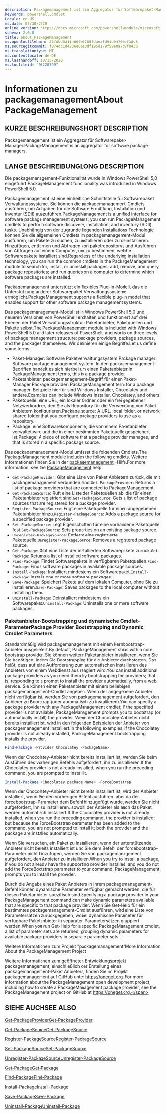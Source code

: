 ```yaml
---
description: Packagemanagement ist ein Aggregator für Softwarepaket-Manager.
keywords: powershell,cmdlet
Locale: en-US
ms.date: 03/30/2020
online version: https://docs.microsoft.com/powershell/module/microsoft.powershell.core/about/about_packagemanagement?view=powershell-5.1&WT.mc_id=ps-gethelp
schema: 2.0.0
title: about_PackageManagement
ms.openlocfilehash: 22f0bd5a114866e9785fdaeafd91d9470fef38c8
ms.sourcegitcommit: f874dc1d4236e06a3df195d179f59e0a7d9f8436
ms.translationtype: MT
ms.contentlocale: de-DE
ms.lasthandoff: 10/13/2020
ms.locfileid: "93220799"
---
```

# <a name="about-packagemanagement"></a><span data-ttu-id="26598-104">Informationen zu packagemanagement</span><span class="sxs-lookup"><span data-stu-id="26598-104">About PackageManagement</span></span>

## <a name="short-description"></a><span data-ttu-id="26598-105">KURZE BESCHREIBUNG</span><span class="sxs-lookup"><span data-stu-id="26598-105">SHORT DESCRIPTION</span></span>
<span data-ttu-id="26598-106">Packagemanagement ist ein Aggregator für Softwarepaket-Manager.</span><span class="sxs-lookup"><span data-stu-id="26598-106">PackageManagement is an aggregator for software package managers.</span></span>

## <a name="long-description"></a><span data-ttu-id="26598-107">LANGE BESCHREIBUNG</span><span class="sxs-lookup"><span data-stu-id="26598-107">LONG DESCRIPTION</span></span>

<span data-ttu-id="26598-108">Die packagemanagement-Funktionalität wurde in Windows PowerShell 5,0 eingeführt.</span><span class="sxs-lookup"><span data-stu-id="26598-108">PackageManagement functionality was introduced in Windows PowerShell 5.0.</span></span>

<span data-ttu-id="26598-109">Packagemanagement ist eine einheitliche Schnittstelle für Softwarepaket Verwaltungssysteme. Sie können die packagemanagement-Cmdlets ausführen, um Aufgaben für die Software Ermittlung, Installation und Inventur (SDII) auszuführen.</span><span class="sxs-lookup"><span data-stu-id="26598-109">PackageManagement is a unified interface for software package management systems; you can run PackageManagement cmdlets to perform software discovery, installation, and inventory (SDII) tasks.</span></span> <span data-ttu-id="26598-110">Unabhängig von der zugrunde liegenden Installations Technologie können Sie die allgemeinen Cmdlets im packagemanagement-Modul ausführen, um Pakete zu suchen, zu installieren oder zu deinstallieren. Hinzufügen, entfernen und Abfragen von paketrepositorys und Ausführen von Abfragen auf einem Computer, um zu bestimmen, welche Softwarepakete installiert sind.</span><span class="sxs-lookup"><span data-stu-id="26598-110">Regardless of the underlying installation technology, you can run the common cmdlets in the PackageManagement module to search for, install, or uninstall packages; add, remove, and query package repositories; and run queries on a computer to determine which software packages are installed.</span></span>

<span data-ttu-id="26598-111">Packagemanagement unterstützt ein flexibles Plug-in-Modell, das die Unterstützung anderer Softwarepaket-Verwaltungssysteme ermöglicht.</span><span class="sxs-lookup"><span data-stu-id="26598-111">PackageManagement supports a flexible plug-in model that enables support for other software package management systems.</span></span>

<span data-ttu-id="26598-112">Das packagemanagement-Modul ist in Windows PowerShell 5,0 und neueren Versionen von PowerShell enthalten und funktioniert auf drei Ebenen der Paket Verwaltungsstruktur: Paketanbieter, Paketquellen und Pakete selbst.</span><span class="sxs-lookup"><span data-stu-id="26598-112">The PackageManagement module is included with Windows PowerShell 5.0 and later releases of PowerShell, and works on three levels of package management structure: package providers, package sources, and the packages themselves.</span></span> <span data-ttu-id="26598-113">Wir definieren einige Begriffe:</span><span class="sxs-lookup"><span data-stu-id="26598-113">Let us define some terms:</span></span>

- <span data-ttu-id="26598-114">Paket-Manager: Software Paketverwaltungssystem.</span><span class="sxs-lookup"><span data-stu-id="26598-114">Package manager: Software package management system.</span></span> <span data-ttu-id="26598-115">In den packagemanagement-Begriffen handelt es sich hierbei um einen Paketanbieter.</span><span class="sxs-lookup"><span data-stu-id="26598-115">In PackageManagement terms, this is a package provider.</span></span>
- <span data-ttu-id="26598-116">Paketanbieter: packagemanagement-Begriff für einen Paket-Manager.</span><span class="sxs-lookup"><span data-stu-id="26598-116">Package provider: PackageManagement term for a package manager.</span></span> <span data-ttu-id="26598-117">Beispiele hierfür sind Windows Installer, Chocolatey und andere.</span><span class="sxs-lookup"><span data-stu-id="26598-117">Examples can include Windows Installer, Chocolatey, and others.</span></span>
- <span data-ttu-id="26598-118">Paketquelle: eine URL, ein lokaler Ordner oder ein frei gegebener Netzwerkordner, den Sie als Repository für die Verwendung von Paket Anbietern konfigurieren.</span><span class="sxs-lookup"><span data-stu-id="26598-118">Package source: A URL, local folder, or network shared folder that you configure package providers to use as a repository.</span></span>
- <span data-ttu-id="26598-119">Package: eine Softwarekomponente, die von einem Paketanbieter verwaltet wird und die in einer bestimmten Paketquelle gespeichert ist.</span><span class="sxs-lookup"><span data-stu-id="26598-119">Package: A piece of software that a package provider manages, and that is stored in a specific package source.</span></span>

<span data-ttu-id="26598-120">Das packagemanagement-Modul umfasst die folgenden Cmdlets.</span><span class="sxs-lookup"><span data-stu-id="26598-120">The PackageManagement module includes the following cmdlets.</span></span> <span data-ttu-id="26598-121">Weitere Informationen finden Sie in der [packagemanagement](/powershell/module/packagemanagement) -Hilfe.</span><span class="sxs-lookup"><span data-stu-id="26598-121">For more information, see the [PackageManagement](/powershell/module/packagemanagement) help.</span></span>

- <span data-ttu-id="26598-122">`Get-PackageProvider`: Gibt eine Liste von Paket Anbietern zurück, die mit packagemanagement verbunden sind.</span><span class="sxs-lookup"><span data-stu-id="26598-122">`Get-PackageProvider`: Returns a list of package providers that are  connected to PackageManagement.</span></span>
- <span data-ttu-id="26598-123">`Get-PackageSource`: Ruft eine Liste der Paketquellen ab, die für einen Paketanbieter registriert sind.</span><span class="sxs-lookup"><span data-stu-id="26598-123">`Get-PackageSource`: Gets a list of package sources that are registered for a package provider.</span></span>
- <span data-ttu-id="26598-124">`Register-PackageSource`: Fügt eine Paketquelle für einen angegebenen Paketanbieter hinzu.</span><span class="sxs-lookup"><span data-stu-id="26598-124">`Register-PackageSource`: Adds a package source for a specified package provider.</span></span>
- <span data-ttu-id="26598-125">`Set-PackageSource`: Legt Eigenschaften für eine vorhandene Paketquelle fest.</span><span class="sxs-lookup"><span data-stu-id="26598-125">`Set-PackageSource`: Sets properties on an existing package source.</span></span>
- <span data-ttu-id="26598-126">`Unregister-PackageSource`: Entfernt eine registrierte Paketquelle.</span><span class="sxs-lookup"><span data-stu-id="26598-126">`Unregister-PackageSource`: Removes a registered package source.</span></span>
- <span data-ttu-id="26598-127">`Get-Package`: Gibt eine Liste der installierten Softwarepakete zurück.</span><span class="sxs-lookup"><span data-stu-id="26598-127">`Get-Package`: Returns a list of installed software packages.</span></span>
- <span data-ttu-id="26598-128">`Find-Package`: Findet Softwarepakete in verfügbaren Paketquellen.</span><span class="sxs-lookup"><span data-stu-id="26598-128">`Find-Package`: Finds software packages in available package sources.</span></span>
- <span data-ttu-id="26598-129">`Install-Package`: Installiert mindestens ein Softwarepaket.</span><span class="sxs-lookup"><span data-stu-id="26598-129">`Install-Package`: Installs one or more software packages.</span></span>
- <span data-ttu-id="26598-130">`Save-Package`: Speichert Pakete auf dem lokalen Computer, ohne Sie zu installieren.</span><span class="sxs-lookup"><span data-stu-id="26598-130">`Save-Package`: Saves packages to the local computer without installing them.</span></span>
- <span data-ttu-id="26598-131">`Uninstall-Package`: Deinstalliert mindestens ein Softwarepaket.</span><span class="sxs-lookup"><span data-stu-id="26598-131">`Uninstall-Package`: Uninstalls one or more software packages.</span></span>

### <a name="package-provider-bootstrapping-and-dynamic-cmdlet-parameters"></a><span data-ttu-id="26598-132">Paketanbieter-Bootstrapping und dynamische Cmdlet-Parameter</span><span class="sxs-lookup"><span data-stu-id="26598-132">Package Provider Bootstrapping and Dynamic Cmdlet Parameters</span></span>

<span data-ttu-id="26598-133">Standardmäßig wird packagemanagement mit einem kernbootstrap-Anbieter ausgeliefert.</span><span class="sxs-lookup"><span data-stu-id="26598-133">By default, PackageManagement ships with a core bootstrap provider.</span></span> <span data-ttu-id="26598-134">Sie können weitere Paketanbieter installieren, wenn Sie Sie benötigen, indem Sie Bootstrapping für die Anbieter durchstarten. Das heißt, dass auf eine Aufforderung zum automatischen Installieren des Anbieters von einem Webdienst aus reagiert wird.</span><span class="sxs-lookup"><span data-stu-id="26598-134">You can install additional package providers as you need them by bootstrapping the providers; that is, responding to a prompt to install the provider automatically, from a web service.</span></span> <span data-ttu-id="26598-135">Sie können einen Paketanbieter mit einem beliebigen packagemanagement-Cmdlet angeben. Wenn der angegebene Anbieter nicht verfügbar ist, werden Sie von packagemanagement aufgefordert, den Anbieter zu Bootstrap (oder automatisch zu installieren).</span><span class="sxs-lookup"><span data-stu-id="26598-135">You can specify a package provider with any PackageManagement cmdlet; if the specified provider is not available, PackageManagement prompts you to bootstrap (or automatically install) the provider.</span></span> <span data-ttu-id="26598-136">Wenn der Chocolatey-Anbieter nicht bereits installiert ist, wird in den folgenden Beispielen der Anbieter von packagemanagement installiert.</span><span class="sxs-lookup"><span data-stu-id="26598-136">In the following examples, if the Chocolatey provider is not already installed, PackageManagement bootstrapping installs the provider.</span></span>

```powershell
Find-Package -Provider Chocolatey <PackageName>
```

<span data-ttu-id="26598-137">Wenn der Chocolatey-Anbieter nicht bereits installiert ist, werden Sie beim Ausführen des vorherigen Befehls aufgefordert, ihn zu installieren.</span><span class="sxs-lookup"><span data-stu-id="26598-137">If the Chocolatey provider is not already installed, when you run the preceding command, you are prompted to install it.</span></span>

```powershell
Install-Package <Chocolatey package Name> -ForceBootstrap
```

<span data-ttu-id="26598-138">Wenn der Chocolatey-Anbieter nicht bereits installiert ist, wird der Anbieter installiert, wenn Sie den vorherigen Befehl ausführen. aber da der forcebootstrap-Parameter dem Befehl hinzugefügt wurde, werden Sie nicht aufgefordert, ihn zu installieren. sowohl der Anbieter als auch das Paket werden automatisch installiert.</span><span class="sxs-lookup"><span data-stu-id="26598-138">If the Chocolatey provider is not already installed, when you run the preceding command, the provider is installed; but because the ForceBootstrap parameter has been added to the command, you are not prompted to install it; both the provider and the package are installed automatically.</span></span>

<span data-ttu-id="26598-139">Wenn Sie versuchen, ein Paket zu installieren, wenn der unterstützende Anbieter nicht bereits installiert ist und Sie dem Befehl den forcebootstrap-Parameter nicht hinzufügen, werden Sie von packagemanagement aufgefordert, den Anbieter zu installieren.</span><span class="sxs-lookup"><span data-stu-id="26598-139">When you try to install a package, if you do not already have the supporting provider installed, and you do not add the ForceBootstrap parameter to your command, PackageManagement prompts you to install the provider.</span></span>

<span data-ttu-id="26598-140">Durch die Angabe eines Paket Anbieters in Ihrem packagemanagement-Befehl können dynamische Parameter verfügbar gemacht werden, die für diesen Paketanbieter spezifisch sind.</span><span class="sxs-lookup"><span data-stu-id="26598-140">Specifying a package provider in your PackageManagement command can make dynamic parameters available that are specific to that package provider.</span></span> <span data-ttu-id="26598-141">Wenn Sie Get-Help für ein bestimmtes packagemanagement-Cmdlet ausführen, wird eine Liste von Parametersätzen zurückgegeben, wobei dynamische Parameter für verfügbare Paketanbieter in separaten Parametersätzen gruppiert werden.</span><span class="sxs-lookup"><span data-stu-id="26598-141">When you run Get-Help for a specific PackageManagement cmdlet, a list of parameter sets are returned, grouping dynamic parameters for available package providers in separate parameter sets.</span></span>

<span data-ttu-id="26598-142">Weitere Informationen zum Projekt "packagemanagement"</span><span class="sxs-lookup"><span data-stu-id="26598-142">More Information About the PackageManagement Project</span></span>

<span data-ttu-id="26598-143">Weitere Informationen zum geöffneten Entwicklungsprojekt packagemanagement, einschließlich der Erstellung eines packagemanagement-Paket Anbieters, finden Sie im Projekt packagemanagement auf GitHub unter https://oneget.org .</span><span class="sxs-lookup"><span data-stu-id="26598-143">For more information about the PackageManagement open development project, including how to create a PackageManagement package provider, see the PackageManagement project on GitHub at https://oneget.org.</span></span>

## <a name="see-also"></a><span data-ttu-id="26598-144">SIEHE AUCH</span><span class="sxs-lookup"><span data-stu-id="26598-144">SEE ALSO</span></span>

[<span data-ttu-id="26598-145">Get-PackageProvider</span><span class="sxs-lookup"><span data-stu-id="26598-145">Get-PackageProvider</span></span>](xref:PackageManagement.Get-PackageProvider)

[<span data-ttu-id="26598-146">Get-PackageSource</span><span class="sxs-lookup"><span data-stu-id="26598-146">Get-PackageSource</span></span>](xref:PackageManagement.Get-PackageSource)

[<span data-ttu-id="26598-147">Register-PackageSource</span><span class="sxs-lookup"><span data-stu-id="26598-147">Register-PackageSource</span></span>](xref:PackageManagement.Register-PackageSource)

[<span data-ttu-id="26598-148">Set-PackageSource</span><span class="sxs-lookup"><span data-stu-id="26598-148">Set-PackageSource</span></span>](xref:PackageManagement.Set-PackageSource)

[<span data-ttu-id="26598-149">Unregister-PackageSource</span><span class="sxs-lookup"><span data-stu-id="26598-149">Unregister-PackageSource</span></span>](xref:PackageManagement.Unregister-PackageSource)

[<span data-ttu-id="26598-150">Get-Package</span><span class="sxs-lookup"><span data-stu-id="26598-150">Get-Package</span></span>](xref:PackageManagement.Get-Package)

[<span data-ttu-id="26598-151">Find-Package</span><span class="sxs-lookup"><span data-stu-id="26598-151">Find-Package</span></span>](xref:PackageManagement.Find-Package)

[<span data-ttu-id="26598-152">Install-Package</span><span class="sxs-lookup"><span data-stu-id="26598-152">Install-Package</span></span>](xref:PackageManagement.Install-Package)

[<span data-ttu-id="26598-153">Save-Package</span><span class="sxs-lookup"><span data-stu-id="26598-153">Save-Package</span></span>](xref:PackageManagement.Save-Package)

[<span data-ttu-id="26598-154">Uninstall-Package</span><span class="sxs-lookup"><span data-stu-id="26598-154">Uninstall-Package</span></span>](xref:PackageManagement.Uninstall-Package)
